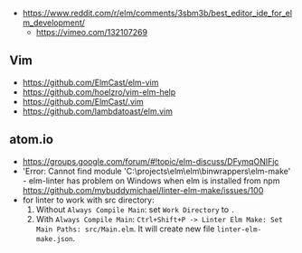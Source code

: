 - https://www.reddit.com/r/elm/comments/3sbm3b/best_editor_ide_for_elm_development/
  - https://vimeo.com/132107269

## Vim

- https://github.com/ElmCast/elm-vim
- https://github.com/hoelzro/vim-elm-help
- https://github.com/ElmCast/.vim
- https://github.com/lambdatoast/elm.vim

## atom.io

- https://groups.google.com/forum/#!topic/elm-discuss/DFymqONIFjc
- 'Error: Cannot find module 'C:\projects\elm\elm\binwrappers\elm-make' - elm-linter has problem on Windows when elm is installed from npm https://github.com/mybuddymichael/linter-elm-make/issues/100
- for linter to work with src directory:
  1. Without `Always Compile Main`: set `Work Directory` to `.`
  2. With `Always Compile Main`: `Ctrl+Shift+P -> Linter Elm Make: Set Main Paths: src/Main.elm`. It will create new file `linter-elm-make.json`.
